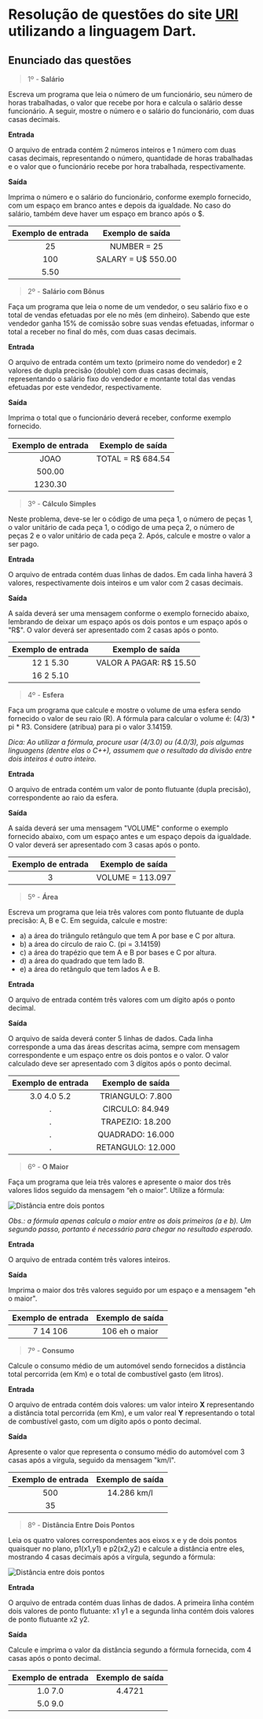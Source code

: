 # Resolução de questões do site [URI](https://www.urionlinejudge.com.br/judge/pt/problems/index/1) utilizando a linguagem Dart.

## Enunciado das questões 

> 1º - **Salário**

Escreva um programa que leia o número de um funcionário, seu número de horas trabalhadas, o valor que recebe por hora e calcula o salário desse funcionário. A seguir, mostre o número e o salário do funcionário, com duas casas decimais.

**Entrada**

O arquivo de entrada contém 2 números inteiros e 1 número com duas casas decimais, representando o número, quantidade de horas trabalhadas e o valor que o funcionário recebe por hora trabalhada, respectivamente.

**Saída**

Imprima o número e o salário do funcionário, conforme exemplo fornecido, com um espaço em branco antes e depois da igualdade. No caso do salário, também deve haver um espaço em branco após o $.

Exemplo de entrada | Exemplo de saída
:----------------: |:-------------------------:
25                 | NUMBER = 25
100                | SALARY = U$ 550.00
5.50               |


> 2º - **Salário com Bônus**

Faça um programa que leia o nome de um vendedor, o seu salário fixo e o total de vendas efetuadas por ele no mês (em dinheiro). Sabendo que este vendedor ganha 15% de comissão sobre suas vendas efetuadas, informar o total a receber no final do mês, com duas casas decimais.

**Entrada**

O arquivo de entrada contém um texto (primeiro nome do vendedor) e 2 valores de dupla precisão (double) com duas casas decimais, representando o salário fixo do vendedor e montante total das vendas efetuadas por este vendedor, respectivamente.

**Saída**

Imprima o total que o funcionário deverá receber, conforme exemplo fornecido.

Exemplo de entrada | Exemplo de saída
:----------------: |:-------------------------:
JOAO               | TOTAL = R$ 684.54
500.00             | 
1230.30            |

> 3º - **Cálculo Simples**

Neste problema, deve-se ler o código de uma peça 1, o número de peças 1, o valor unitário de cada peça 1, o código de uma peça 2, o número de peças 2 e o valor unitário de cada peça 2. Após, calcule e mostre o valor a ser pago.

**Entrada**

O arquivo de entrada contém duas linhas de dados. Em cada linha haverá 3 valores, respectivamente dois inteiros e um valor com 2 casas decimais.

**Saída**

A saída deverá ser uma mensagem conforme o exemplo fornecido abaixo, lembrando de deixar um espaço após os dois pontos e um espaço após o "R$". O valor deverá ser apresentado com 2 casas após o ponto.

Exemplo de entrada | Exemplo de saída
:----------------: |:-------------------------:
12 1 5.30          | VALOR A PAGAR: R$ 15.50
16 2 5.10          |

> 4º - **Esfera**

Faça um programa que calcule e mostre o volume de uma esfera sendo fornecido o valor de seu raio (R). A fórmula para calcular o volume é: (4/3) * pi * R3. Considere (atribua) para pi o valor 3.14159.

*Dica: Ao utilizar a fórmula, procure usar (4/3.0) ou (4.0/3), pois algumas linguagens (dentre elas o C++), assumem que o resultado da divisão entre dois inteiros é outro inteiro.*

**Entrada**

O arquivo de entrada contém um valor de ponto flutuante (dupla precisão), correspondente ao raio da esfera.

**Saída**

A saída deverá ser uma mensagem "VOLUME" conforme o exemplo fornecido abaixo, com um espaço antes e um espaço depois da igualdade. O valor deverá ser apresentado com 3 casas após o ponto.

Exemplo de entrada | Exemplo de saída
:----------------: |:-------------------------:
3                  | VOLUME = 113.097

> 5º - **Área**

Escreva um programa que leia três valores com ponto flutuante de dupla precisão: A, B e C. Em seguida, calcule e mostre:
* a) a área do triângulo retângulo que tem A por base e C por altura.
* b) a área do círculo de raio C. (pi = 3.14159)
* c) a área do trapézio que tem A e B por bases e C por altura.
* d) a área do quadrado que tem lado B.
* e) a área do retângulo que tem lados A e B.

**Entrada**

O arquivo de entrada contém três valores com um dígito após o ponto decimal.

**Saída**

O arquivo de saída deverá conter 5 linhas de dados. Cada linha corresponde a uma das áreas descritas acima, sempre com mensagem correspondente e um espaço entre os dois pontos e o valor. O valor calculado deve ser apresentado com 3 dígitos após o ponto decimal.

Exemplo de entrada | Exemplo de saída
:----------------: |:-------------------------:
3.0 4.0 5.2        |  TRIANGULO: 7.800
.                  |  CIRCULO: 84.949
.                   |  TRAPEZIO: 18.200
.                   |  QUADRADO: 16.000
.                   |  RETANGULO: 12.000

> 6º - **O Maior**

Faça um programa que leia três valores e apresente o maior dos três valores lidos seguido da mensagem “eh o maior”. Utilize a fórmula:

![Distância entre dois pontos](https://resources.urionlinejudge.com.br/gallery/images/problems/UOJ_1013.png)

*Obs.: a fórmula apenas calcula o maior entre os dois primeiros (a e b). Um segundo passo, portanto é necessário para chegar no resultado esperado.*

**Entrada**

O arquivo de entrada contém três valores inteiros.

**Saída**

Imprima o maior dos três valores seguido por um espaço e a mensagem "eh o maior".

Exemplo de entrada | Exemplo de saída
:----------------: |:-------------------------:
7 14 106           | 106 eh o maior

> 7º - **Consumo**

Calcule o consumo médio de um automóvel sendo fornecidos a distância total percorrida (em Km) e o total de combustível gasto (em litros).

**Entrada**

O arquivo de entrada contém dois valores: um valor inteiro **X** representando a distância total percorrida (em Km), e um valor real **Y** representando o total de combustível gasto, com um dígito após o ponto decimal.

**Saída**

Apresente o valor que representa o consumo médio do automóvel com 3 casas após a vírgula, seguido da mensagem "km/l".

Exemplo de entrada | Exemplo de saída
:----------------: |:-------------------------:
500                | 14.286 km/l
35                 |

> 8º - **Distância Entre Dois Pontos**

Leia os quatro valores correspondentes aos eixos x e y de dois pontos quaisquer no plano, p1(x1,y1) e p2(x2,y2) e calcule a distância entre eles, mostrando 4 casas decimais após a vírgula, segundo a fórmula:

![Distância entre dois pontos](https://pt-static.z-dn.net/files/d56/d8f59eb302ab666330b16a5abed0a9fb.png)

**Entrada**

O arquivo de entrada contém duas linhas de dados. A primeira linha contém dois valores de ponto flutuante: x1 y1 e a segunda linha contém dois valores de ponto flutuante x2 y2.

**Saída**

Calcule e imprima o valor da distância segundo a fórmula fornecida, com 4 casas após o ponto decimal.

Exemplo de entrada | Exemplo de saída
:----------------: |:-------------------------:
1.0 7.0                | 4.4721
5.0 9.0                 |